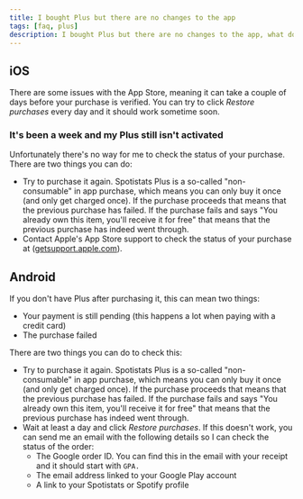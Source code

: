 ```yaml
---
title: I bought Plus but there are no changes to the app
tags: [faq, plus]
description: I bought Plus but there are no changes to the app, what do I need to do?
---
```


## iOS

There are some issues with the App Store, meaning it can take a couple of days before your purchase is verified. You can try to click _Restore purchases_ every day and it should work sometime soon.

### It's been a week and my Plus still isn't activated

Unfortunately there's no way for me to check the status of your purchase. There are two things you can do:

- Try to purchase it again. Spotistats Plus is a so-called "non-consumable" in app purchase, which means you can only buy it once (and only get charged once). If the purchase proceeds that means that the previous purchase has failed. If the purchase fails and says "You already own this item, you'll receive it for free" that means that the previous purchase has indeed went through.
- Contact Apple's App Store support to check the status of your purchase at ([getsupport.apple.com](https://getsupport.apple.com)).

## Android

If you don't have Plus after purchasing it, this can mean two things:

- Your payment is still pending (this happens a lot when paying with a credit card)
- The purchase failed

There are two things you can do to check this:

- Try to purchase it again. Spotistats Plus is a so-called "non-consumable" in app purchase, which means you can only buy it once (and only get charged once). If the purchase proceeds that means that the previous purchase has failed. If the purchase fails and says "You already own this item, you'll receive it for free" that means that the previous purchase has indeed went through.
- Wait at least a day and click _Restore purchases_. If this doesn't work, you can send me an email with the following details so I can check the status of the order:
  - The Google order ID. You can find this in the email with your receipt and it should start with `GPA.`
  - The email address linked to your Google Play account
  - A link to your Spotistats or Spotify profile
